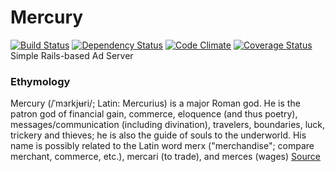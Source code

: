 # Mercury
[![Build Status](https://travis-ci.org/vforge/mercury.png)](https://travis-ci.org/vforge/mercury)
[![Dependency Status](https://gemnasium.com/vforge/mercury.png)](https://gemnasium.com/vforge/mercury)
[![Code Climate](https://codeclimate.com/github/vforge/mercury.png)](https://codeclimate.com/github/vforge/mercury)
[![Coverage Status](https://img.shields.io/coveralls/vforge/mercury.svg)](https://coveralls.io/r/vforge/mercury)
Simple Rails-based Ad Server

### Ethymology
Mercury (/ˈmɜrkjʉri/; Latin: Mercurius) is a major Roman god. He is the patron god of financial gain,
commerce, eloquence (and thus poetry), messages/communication (including divination), travelers,
boundaries, luck, trickery and thieves; he is also the guide of souls to the underworld.
His name is possibly related to the Latin word merx ("merchandise"; compare merchant, commerce, etc.),
mercari (to trade), and merces (wages) [Source](http://en.wikipedia.org/wiki/Mercury_(mythology))
